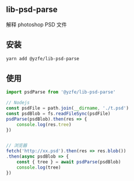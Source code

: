 ## lib-psd-parse

解释 photoshop PSD 文件

## 安装

```sh
yarn add @yzfe/lib-psd-parse
```

## 使用

```ts
import psdParse from '@yzfe/lib-psd-parse'

// Nodejs
const psdFile = path.join(__dirname, './t.psd')
const psdBlob = fs.readFileSync(psdFile)
psdParse(psdBlob).then(res => {
    console.log(res.tree)
})


// 浏览器
fetch('http://xx.psd').then(res => res.blob())
.then(async psdBlob => {
    const { tree } = await psdParse(psdBlob)
    console.log(tree)
})
```
